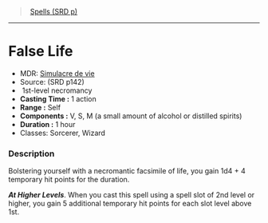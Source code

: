 ﻿---
!SpellItem
Name: False Life
AltName: '[Simulacre de vie](hd_spells_simulacre_de_vie.md)'
Type: necromancy
Level: 1
CastingTime: 1 action
Range: Self
Components: V, S, M (a small amount of alcohol or distilled spirits)
Duration: 1 hour
Classes: Sorcerer, Wizard
Family: SpellVO
Source: (SRD p142)
Id: spells_vo.md#false-life
ParentLink: spells_vo.md#spells-srd-p
ParentName: Spells (SRD p)
NameLevel: 1
Attributes:
  Name: False Life
  Markdown: >+
    # <!--Name-->False Life<!--/Name-->


    - MDR: <!--AltName-->[Simulacre de vie](hd_spells_simulacre_de_vie.md)<!--/AltName-->

    - Source: <!--Source-->(SRD p142)<!--/Source-->

    -  <!--Level-->1<!--/Level-->st-level <!--Type-->necromancy<!--/Type-->

    - **Casting Time :** <!--CastingTime-->1 action<!--/CastingTime-->

    - **Range :** <!--Range-->Self<!--/Range-->

    - **Components :** <!--Components-->V, S, M (a small amount of alcohol or distilled spirits)<!--/Components-->

    - **Duration :** <!--Duration-->1 hour<!--/Duration-->

    - Classes: <!--Classes-->Sorcerer, Wizard<!--/Classes-->


    ### Description


    Bolstering yourself with a necromantic facsimile of life, you gain 1d4 + 4 temporary hit points for the duration.


    **_At Higher Levels_**. When you cast this spell using a spell slot of 2nd level or higher, you gain 5 additional temporary hit points for each slot level above 1st.

  AltName: '[Simulacre de vie](hd_spells_simulacre_de_vie.md)'
  Source: (SRD p142)
  Level: 1
  Type: necromancy
  CastingTime: 1 action
  Range: Self
  Components: V, S, M (a small amount of alcohol or distilled spirits)
  Duration: 1 hour
  Classes: Sorcerer, Wizard
AttributesDictionary: >+
  Name: False Life

  Markdown: >+

    # <!--Name-->False Life<!--/Name-->





    - MDR: <!--AltName-->[Simulacre de vie](hd_spells_simulacre_de_vie.md)<!--/AltName-->



    - Source: <!--Source-->(SRD p142)<!--/Source-->



    -  <!--Level-->1<!--/Level-->st-level <!--Type-->necromancy<!--/Type-->



    - **Casting Time :** <!--CastingTime-->1 action<!--/CastingTime-->



    - **Range :** <!--Range-->Self<!--/Range-->



    - **Components :** <!--Components-->V, S, M (a small amount of alcohol or distilled spirits)<!--/Components-->



    - **Duration :** <!--Duration-->1 hour<!--/Duration-->



    - Classes: <!--Classes-->Sorcerer, Wizard<!--/Classes-->





    ### Description





    Bolstering yourself with a necromantic facsimile of life, you gain 1d4 + 4 temporary hit points for the duration.





    **_At Higher Levels_**. When you cast this spell using a spell slot of 2nd level or higher, you gain 5 additional temporary hit points for each slot level above 1st.



  AltName: '[Simulacre de vie](hd_spells_simulacre_de_vie.md)'

  Source: (SRD p142)

  Level: 1

  Type: necromancy

  CastingTime: 1 action

  Range: Self

  Components: V, S, M (a small amount of alcohol or distilled spirits)

  Duration: 1 hour

  Classes: Sorcerer, Wizard

---
> [Spells (SRD p)](srd_spells.md)

---

# False Life

- MDR: [Simulacre de vie](hd_spells_simulacre_de_vie.md)
- Source: (SRD p142)
-  1st-level necromancy
- **Casting Time :** 1 action
- **Range :** Self
- **Components :** V, S, M (a small amount of alcohol or distilled spirits)
- **Duration :** 1 hour
- Classes: Sorcerer, Wizard

### Description

Bolstering yourself with a necromantic facsimile of life, you gain 1d4 + 4 temporary hit points for the duration.

**_At Higher Levels_**. When you cast this spell using a spell slot of 2nd level or higher, you gain 5 additional temporary hit points for each slot level above 1st.

